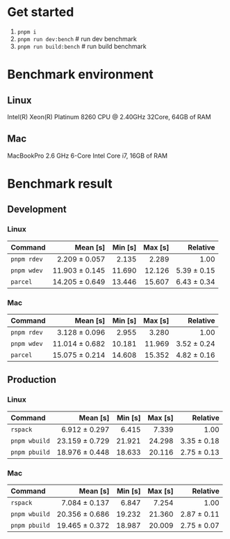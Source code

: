 # Get started
1. `pnpm i`
2. `pnpm run dev:bench` # run dev benchmark
3. `pnpm run build:bench` # run build benchmark








<!---benchStart-->
# Benchmark environment

## Linux
Intel(R) Xeon(R) Platinum 8260 CPU @ 2.40GHz 32Core, 64GB of RAM
## Mac
MacBookPro 2.6 GHz 6-Core Intel Core i7, 16GB of RAM

# Benchmark result

## Development 

### Linux 
| Command | Mean [s] | Min [s] | Max [s] | Relative |
|:---|---:|---:|---:|---:|
| `pnpm rdev` | 2.209 ± 0.057 | 2.135 | 2.289 | 1.00 |
| `pnpm wdev` | 11.903 ± 0.145 | 11.690 | 12.126 | 5.39 ± 0.15 |
| `parcel` | 14.205 ± 0.649 | 13.446 | 15.607 | 6.43 ± 0.34 |


### Mac
| Command | Mean [s] | Min [s] | Max [s] | Relative |
|:---|---:|---:|---:|---:|
| `pnpm rdev` | 3.128 ± 0.096 | 2.955 | 3.280 | 1.00 |
| `pnpm wdev` | 11.014 ± 0.682 | 10.181 | 11.969 | 3.52 ± 0.24 |
| `parcel` | 15.075 ± 0.214 | 14.608 | 15.352 | 4.82 ± 0.16 |


## Production

### Linux 
| Command | Mean [s] | Min [s] | Max [s] | Relative |
|:---|---:|---:|---:|---:|
| `rspack` | 6.912 ± 0.297 | 6.415 | 7.339 | 1.00 |
| `pnpm wbuild` | 23.159 ± 0.729 | 21.921 | 24.298 | 3.35 ± 0.18 |
| `pnpm pbuild` | 18.976 ± 0.448 | 18.633 | 20.116 | 2.75 ± 0.13 |


### Mac
| Command | Mean [s] | Min [s] | Max [s] | Relative |
|:---|---:|---:|---:|---:|
| `rspack` | 7.084 ± 0.137 | 6.847 | 7.254 | 1.00 |
| `pnpm wbuild` | 20.356 ± 0.686 | 19.232 | 21.360 | 2.87 ± 0.11 |
| `pnpm pbuild` | 19.465 ± 0.372 | 18.987 | 20.009 | 2.75 ± 0.07 |

<!---benchEnd-->
	
	
	
	
	
	
	
	